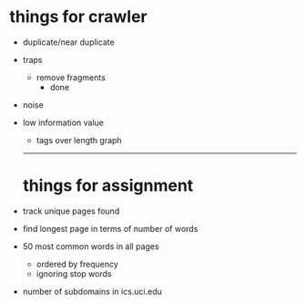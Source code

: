# things for crawler

* duplicate/near duplicate 

* traps
  * remove fragments 
    - done

* noise

* low information value

  *   tags over length graph 
  ___ 
  # things for assignment
*  track unique pages found
*  find longest page in terms of number of words
*  50 most common words in all pages
   *  ordered by frequency
   *  ignoring stop words
*  number of subdomains in ics.uci.edu
